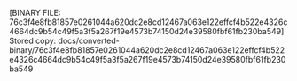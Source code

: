 [BINARY FILE: 76c3f4e8fb81857e0261044a620dc2e8cd12467a063e122effcf4b522e4326c4664dc9b54c49f5a3f5a267f19e4573b74150d24e39580fbf61fb230ba549]
Stored copy: docs/converted-binary/76c3f4e8fb81857e0261044a620dc2e8cd12467a063e122effcf4b522e4326c4664dc9b54c49f5a3f5a267f19e4573b74150d24e39580fbf61fb230ba549
